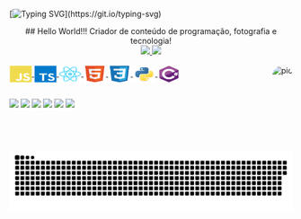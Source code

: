 [![Typing SVG](https://readme-typing-svg.herokuapp.com?font=Fira+Code&size=40&pause=1000&color=FFFFFF&center=true&vCenter=true&width=1000&lines=+Ol%C3%A1%2C+tudo+bem%3F+Me+chamo+Jefferson+Furlan.;Seja+bem-vindo(a)+ao+meu+perfil.)](https://git.io/typing-svg)
<center>## Hello World!!! Criador de conteúdo de programação, fotografia e tecnologia!</center>
<div align="center">
  <a href="https://github.com/jeffurlan">
  <img height="180em" src="https://github-readme-stats.vercel.app/api?username=jeffurlan&show_icons=true&theme=dark&include_all_commits=true&count_private=true"/>
  <img height="180em" src="https://github-readme-stats.vercel.app/api/top-langs/?username=jeffurlan&layout=compact&langs_count=7&theme=dark"/>
</div>
<div style="display: inline_block"><br>
  <img align="center" alt="Js" height="30" width="40" src="https://raw.githubusercontent.com/devicons/devicon/master/icons/javascript/javascript-plain.svg">
  <img align="center" alt="Ts" height="30" width="40" src="https://raw.githubusercontent.com/devicons/devicon/master/icons/typescript/typescript-plain.svg">
  <img align="center" alt="React" height="30" width="40" src="https://raw.githubusercontent.com/devicons/devicon/master/icons/react/react-original.svg">
  <img align="center" alt="HTML" height="30" width="40" src="https://raw.githubusercontent.com/devicons/devicon/master/icons/html5/html5-original.svg">
  <img align="center" alt="CSS" height="30" width="40" src="https://raw.githubusercontent.com/devicons/devicon/master/icons/css3/css3-original.svg">
  <img align="center" alt="Python" height="30" width="40" src="https://raw.githubusercontent.com/devicons/devicon/master/icons/python/python-original.svg">
  <img align="center" alt="Csharp" height="30" width="40" src="https://raw.githubusercontent.com/devicons/devicon/master/icons/csharp/csharp-original.svg">
  <img align="right" alt="pic" height="150" style="border-radius:50px;" src="https://avatars.githubusercontent.com/u/70243829?s=400&v=4">
</div>
  
  ##
 
<div> 
  <a href="https://jeffurlan.com/" target="_blank"><img src="https://img.shields.io/badge/Blog-FF0000?style=for-the-badge&logo=windows&logoColor=white" target="_blank"></a>
  <a href="https://instagram.com/jeffurlan.bmx" target="_blank"><img src="https://img.shields.io/badge/-Instagram-%23E4405F?style=for-the-badge&logo=instagram&logoColor=white" target="_blank"></a>
 	<a href="https://www.facebook.com/JEFFURLAN" target="_blank"><img src="https://img.shields.io/badge/facebook-9146FF?style=for-the-badge&logo=facebook&logoColor=white" target="_blank"></a>
 <a href="https://twitter.com/jeffurlan" target="_blank"><img src="https://img.shields.io/badge/twitter-7289DA?style=for-the-badge&logo=twitter&logoColor=white" target="_blank"></a> 
  <a href = "mailto:jefferson@jeffurlan.com"><img src="https://img.shields.io/badge/-Gmail-%23333?style=for-the-badge&logo=gmail&logoColor=white" target="_blank"></a>
  <a href="https://www.linkedin.com/in/jeffurlan" target="_blank"><img src="https://img.shields.io/badge/-LinkedIn-%230077B5?style=for-the-badge&logo=linkedin&logoColor=white" target="_blank"></a> 
 
  ![Snake animation](https://github.com/JEFFURLAN/JEFFURLAN/blob/main/JEFFURLAN/github-contribution-grid-snake.svg)
 
</div>
